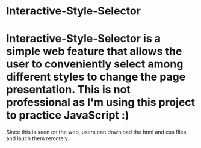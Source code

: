 # Interactive-Style-Selector
Interactive-Style-Selector is a simple web feature that allows the user to conveniently select among different styles to change the page presentation.
This is not professional as I'm using this project to practice JavaScript :)
============================================================================
Since this is seen on the web, users can download the html and css files and lauch them remotely.
